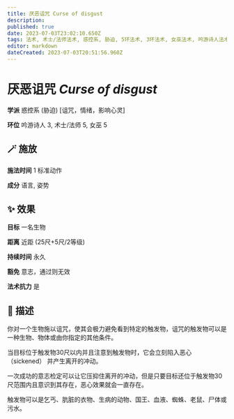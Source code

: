 ```yaml
---
title: 厌恶诅咒 Curse of disgust
description: 
published: true
date: 2023-07-03T23:02:10.650Z
tags: 法术, 术士/法师法术, 惑控系, 胁迫, 5环法术, 3环法术, 女巫法术, 吟游诗人法术, 诅咒，情绪，影响心灵
editor: markdown
dateCreated: 2023-07-03T20:51:56.960Z
---
```


# **厌恶诅咒** *Curse of disgust*

**学派** 惑控系 (胁迫) \[诅咒，情绪，影响心灵\] 

**环位** 吟游诗人 3, 术士/法师 5, 女巫 5

## 🪄 施放

**施法时间** 1 标准动作

**成分** 语言, 姿势

## ✨ 效果 

**目标** 一名生物 

**距离** 近距 (25尺+5尺/2等级)  

**持续时间** 永久 

**豁免** 意志，通过则无效

**法术抗力** 是

## 📖 描述

你对一个生物施以诅咒，使其会极力避免看到特定的触发物，诅咒的触发物可以是一种生物、物体或由你指定的其他条件。

当目标位于触发物30尺以内并且注意到触发物时，它会立刻陷入恶心 （sickened） 并产生离开的冲动。

一次成功的意志检定可以让它压抑住离开的冲动，但是只要目标还位于触发物30尺范围内且意识到其存在，恶心效果就会一直存在。

触发物可以是乞丐、肮脏的衣物、生病的动物、国王、血液、蜘蛛、老鼠、尸体或污水。
    